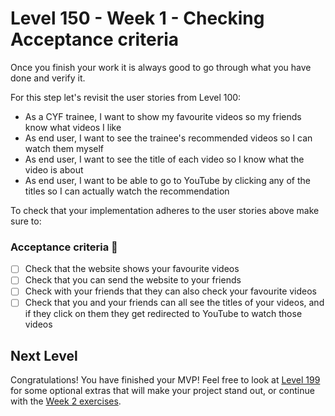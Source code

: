 # Level 150 - Week 1 - Checking Acceptance criteria

Once you finish your work it is always good to go through what you have done and verify it.

For this step let's revisit the user stories from Level 100:

- As a CYF trainee, I want to show my favourite videos so my friends know what videos I like
- As end user, I want to see the trainee's recommended videos so I can watch them myself
- As end user, I want to see the title of each video so I know what the video is about
- As end user, I want to be able to go to YouTube by clicking any of the titles so I can actually watch the recommendation

To check that your implementation adheres to the user stories above make sure to:

### Acceptance criteria 📝

- [ ] Check that the website shows your favourite videos
- [ ] Check that you can send the website to your friends
- [ ] Check with your friends that they can also check your favourite videos
- [ ] Check that you and your friends can all see the titles of your videos, and if they click on them they get redirected to YouTube to watch those videos

## Next Level

Congratulations! You have finished your MVP! Feel free to look at [Level 199](./199.md) for some optional extras that will make your project stand out, or continue with the [Week 2 exercises](./200.md).
